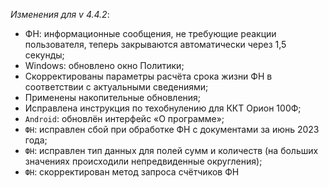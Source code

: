 _Изменения для v 4.4.2_:
- ФН: информационные сообщения, не требующие реакции пользователя, теперь закрываются автоматически через 1,5 секунды;
- Windows: обновлено окно Политики;
- Скорректированы параметры расчёта срока жизни ФН в соответствии с актуальными сведениями;
- Применены накопительные обновления;
- Исправлена инструкция по техобнулению для ККТ Орион 100Ф;
- `Android`: обновлён интерфейс «О программе»;
- `ФН`: исправлен сбой при обработке ФН с документами за июнь 2023 года;
- `ФН`: исправлен тип данных для полей сумм и количеств (на больших значениях происходили непредвиденные округления);
- `ФН`: скорректирован метод запроса счётчиков ФН
